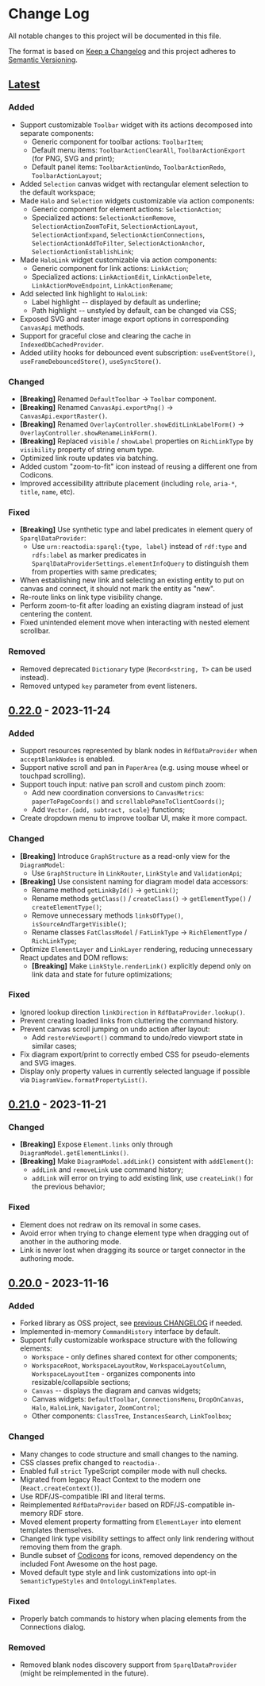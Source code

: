 # Change Log
All notable changes to this project will be documented in this file.

The format is based on [Keep a Changelog](http://keepachangelog.com/) 
and this project adheres to [Semantic Versioning](http://semver.org/).

## [Latest]
### Added
- Support customizable `Toolbar` widget with its actions decomposed into separate components:
  * Generic component for toolbar actions: `ToolbarItem`;
  * Default menu items: `ToolbarActionClearAll`, `ToolbarActionExport` (for PNG, SVG and print);
  * Default panel items: `ToolbarActionUndo`, `ToolbarActionRedo`, `ToolbarActionLayout`;
- Added `Selection` canvas widget with rectangular element selection to the default workspace;
- Made `Halo` and `Selection` widgets customizable via action components:
  * Generic component for element actions: `SelectionAction`;
  * Specialized actions: `SelectionActionRemove`, `SelectionActionZoomToFit`, `SelectionActionLayout`, `SelectionActionExpand`, `SelectionActionConnections`, `SelectionActionAddToFilter`, `SelectionActionAnchor`, `SelectionActionEstablishLink`;
- Made `HaloLink` widget customizable via action components:
  * Generic component for link actions: `LinkAction`;
  * Specialized actions: `LinkActionEdit`, `LinkActionDelete`, `LinkActionMoveEndpoint`, `LinkActionRename`;
- Add selected link highlight to `HaloLink`:
  * Label highlight -- displayed by default as underline;
  * Path highlight -- unstyled by default, can be changed via CSS;
- Exposed SVG and raster image export options in corresponding `CanvasApi` methods.
- Support for graceful close and clearing the cache in `IndexedDbCachedProvider`. 
- Added utility hooks for debounced event subscription: `useEventStore()`, `useFrameDebouncedStore()`, `useSyncStore()`.

### Changed
- **[Breaking]** Renamed `DefaultToolbar` -> `Toolbar` component.
- **[Breaking]** Renamed `CanvasApi.exportPng()` -> `CanvasApi.exportRaster()`.
- **[Breaking]** Renamed `OverlayController.showEditLinkLabelForm()` -> `OverlayController.showRenameLinkForm()`.
- **[Breaking]** Replaced `visible` / `showLabel` properties on `RichLinkType` by `visibility` property of string enum type.
- Optimized link route updates via batching.
- Added custom "zoom-to-fit" icon instead of reusing a different one from Codicons.
- Improved accessibility attribute placement (including `role`, `aria-*`, `title`, `name`, etc).

### Fixed
- **[Breaking]** Use synthetic type and label predicates in element query of `SparqlDataProvider`:
  * Use `urn:reactodia:sparql:{type, label}` instead of `rdf:type` and `rdfs:label` as marker predicates in `SparqlDataProviderSettings.elementInfoQuery` to distinguish them from properties with same predicates;
- When establishing new link and selecting an existing entity to put on canvas and connect, it should not mark the entity as "new".
- Re-route links on link type visibility change.
- Perform zoom-to-fit after loading an existing diagram instead of just centering the content.
- Fixed unintended element move when interacting with nested element scrollbar.

### Removed
- Removed deprecated `Dictionary` type (`Record<string, T>` can be used instead).
- Removed untyped `key` parameter from event listeners.

## [0.22.0] - 2023-11-24
### Added
- Support resources represented by blank nodes in `RdfDataProvider` when `acceptBlankNodes` is enabled.
- Support native scroll and pan in `PaperArea` (e.g. using mouse wheel or touchpad scrolling).
- Support touch input: native pan scroll and custom pinch zoom:
  * Add new coordination conversions to `CanvasMetrics`: `paperToPageCoords()` and `scrollablePaneToClientCoords()`;
  * Add `Vector.{add, subtract, scale}` functions;
- Create dropdown menu to improve toolbar UI, make it more compact.

### Changed
- **[Breaking]** Introduce `GraphStructure` as a read-only view for the `DiagramModel`:
  * Use `GraphStructure` in `LinkRouter`, `LinkStyle` and `ValidationApi`;
- **[Breaking]** Use consistent naming for diagram model data accessors:
  * Rename method `getLinkById()` -> `getLink()`;
  * Rename methods `getClass()` / `createClass()` -> `getElementType()` / `createElementType()`;
  * Remove unnecessary methods `linksOfType()`, `isSourceAndTargetVisible()`;
  * Rename classes `FatClassModel` / `FatLinkType` -> `RichElementType` / `RichLinkType`;
- Optimize `ElementLayer` and `LinkLayer` rendering, reducing unnecessary React updates and DOM reflows:
  * **[Breaking]** Make `LinkStyle.renderLink()` explicitly depend only on link data and state for future optimizations;

### Fixed
- Ignored lookup direction `linkDirection` in `RdfDataProvider.lookup()`.
- Prevent creating loaded links from cluttering the command history.
- Prevent canvas scroll jumping on undo action after layout:
  * Add `restoreViewport()` command to undo/redo viewport state in similar cases;
- Fix diagram export/print to correctly embed CSS for pseudo-elements and SVG images.
- Display only property values in currently selected language if possible via `DiagramView.formatPropertyList()`.

## [0.21.0] - 2023-11-21
### Changed
- **[Breaking]** Expose `Element.links` only through `DiagramModel.getElementLinks()`.
- **[Breaking]** Make `DiagramModel.addLink()` consistent with `addElement()`:
  * `addLink` and `removeLink` use command history;
  * `addLink` will error on trying to add existing link, use `createLink()` for the previous behavior;

### Fixed
- Element does not redraw on its removal in some cases.
- Avoid error when trying to change element type when dragging out of another in the authoring mode.
- Link is never lost when dragging its source or target connector in the authoring mode.

## [0.20.0] - 2023-11-16
### Added
- Forked library as OSS project, see [previous CHANGELOG](https://github.com/metaphacts/ontodia/blob/master/CHANGELOG.md) if needed.
- Implemented in-memory `CommandHistory` interface by default.
- Support fully customizable workspace structure with the following elements:
  * `Workspace` - only defines shared context for other components;
  * `WorkspaceRoot`, `WorkspaceLayoutRow`, `WorkspaceLayoutColumn`, `WorkspaceLayoutItem` - organizes components into resizable/collapsible sections;
  * `Canvas` -- displays the diagram and canvas widgets;
  * Canvas widgets: `DefaultToolbar`, `ConnectionsMenu`, `DropOnCanvas`, `Halo`, `HaloLink`, `Navigator`, `ZoomControl`;
  * Other components: `ClassTree`, `InstancesSearch`, `LinkToolbox`;

### Changed
- Many changes to code structure and small changes to the naming.
- CSS classes prefix changed to `reactodia-`.
- Enabled full `strict` TypeScript compiler mode with null checks.
- Migrated from legacy React Context to the modern one (`React.createContext()`).
- Use RDF/JS-compatible IRI and literal terms.
- Reimplemented `RdfDataProvider` based on RDF/JS-compatible in-memory RDF store.
- Moved element property formatting from `ElementLayer` into element templates themselves.
- Changed link type visibility settings to affect only link rendering without removing them from the graph.
- Bundle subset of [Codicons](https://github.com/microsoft/vscode-codicons) for icons,
  removed dependency on the included Font Awesome on the host page.
- Moved default type style and link customizations into opt-in `SemanticTypeStyles` and `OntologyLinkTemplates`.

### Fixed
- Properly batch commands to history when placing elements from the Connections dialog.

### Removed
- Removed blank nodes discovery support from `SparqlDataProvider` (might be reimplemented in the future).

[Latest]: https://github.com/reactodia/reactodia-workspace/compare/v0.22.0...HEAD
[0.22.0]: https://github.com/reactodia/reactodia-workspace/compare/v0.21.0...v0.22.0
[0.21.0]: https://github.com/reactodia/reactodia-workspace/compare/v0.20.0...v0.21.0
[0.20.0]: https://github.com/reactodia/reactodia-workspace/compare/v0.12.2...v0.20.0

